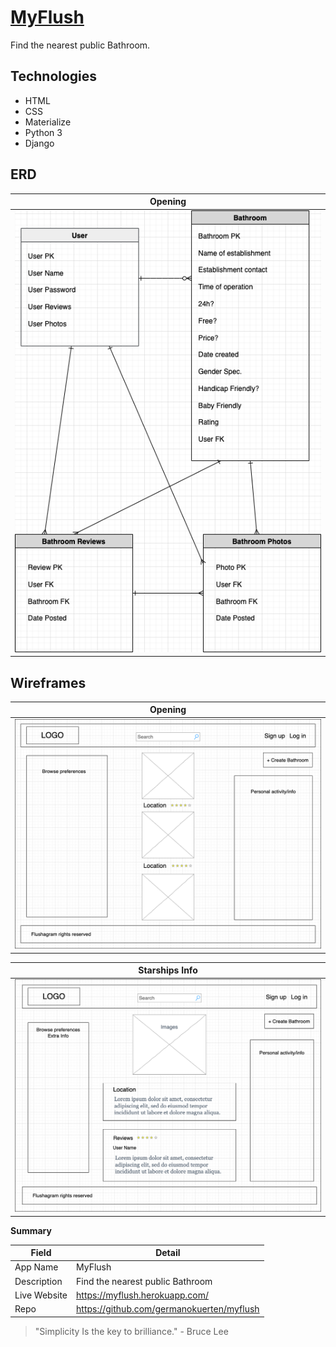 # [MyFlush](https://myflush.herokuapp.com//)

Find the nearest public Bathroom.

## Technologies

- HTML
- CSS
- Materialize
- Python 3
- Django

## ERD

Opening            | 
:-------------------------:|
![](./ERD_3.drawio.png)  |

## Wireframes

Opening            | 
:-------------------------:|
![](./wireframe_index.drawio.png)  |

Starships Info            | 
:-------------------------:|
![](./wireframe_view.drawio.png)  |

**Summary**

| Field | Detail |
|-------|--------|
| App Name | MyFlush |
| Description | Find the nearest public Bathroom |
| Live Website | https://myflush.herokuapp.com/ |
| Repo | https://github.com/germanokuerten/myflush |

>"Simplicity Is the key to brilliance." - Bruce Lee